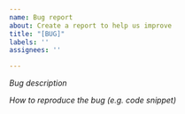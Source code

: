 ```yaml
---
name: Bug report
about: Create a report to help us improve
title: "[BUG]"
labels: ''
assignees: ''

---
```


*Bug description*

*How to reproduce the bug (e.g. code snippet)*
